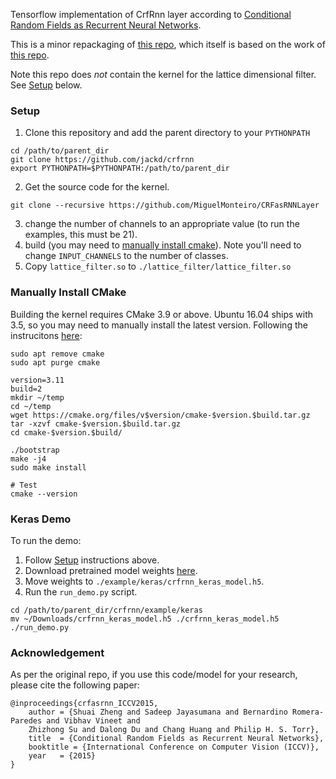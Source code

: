 Tensorflow implementation of CrfRnn layer according to [Conditional Random Fields as Recurrent Neural Networks](http://www.robots.ox.ac.uk/~szheng/papers/CRFasRNN.pdf).

This is a minor repackaging of [this repo](https://github.com/MiguelMonteiro/CRFasRNNLayer), which itself is based on the work of [this repo](https://github.com/sadeepj/crfasrnn_keras).

Note this repo does *not* contain the kernel for the lattice dimensional filter. See [Setup](#setup) below.

### Setup
1. Clone this repository and add the parent directory to your `PYTHONPATH`
```
cd /path/to/parent_dir
git clone https://github.com/jackd/crfrnn
export PYTHONPATH=$PYTHONPATH:/path/to/parent_dir
```
2. Get the source code for the kernel.
```
git clone --recursive https://github.com/MiguelMonteiro/CRFasRNNLayer
```
3. change the number of channels to an appropriate value (to run the examples, this must be 21).
4. build (you may need to [manually install cmake](#manually-install-cmake)). Note you'll need to change `INPUT_CHANNELS` to the number of classes.
5. Copy `lattice_filter.so` to `./lattice_filter/lattice_filter.so`

### Manually Install CMake
Building the kernel requires CMake 3.9 or above. Ubuntu 16.04 ships with 3.5, so you may need to manually install the latest version. Following the instrucitons [here](https://askubuntu.com/questions/355565/how-do-i-install-the-latest-version-of-cmake-from-the-command-line):
```
sudo apt remove cmake
sudo apt purge cmake

version=3.11
build=2
mkdir ~/temp
cd ~/temp
wget https://cmake.org/files/v$version/cmake-$version.$build.tar.gz
tar -xzvf cmake-$version.$build.tar.gz
cd cmake-$version.$build/

./bootstrap
make -j4
sudo make install

# Test
cmake --version
```

### Keras Demo
To run the demo:
1. Follow [Setup](#setup) instructions above.
2. Download pretrained model weights [here](https://goo.gl/ciEYZi).
3. Move weights to `./example/keras/crfrnn_keras_model.h5`.
4. Run the `run_demo.py` script.
```
cd /path/to/parent_dir/crfrnn/example/keras
mv ~/Downloads/crfrnn_keras_model.h5 ./crfrnn_keras_model.h5
./run_demo.py
```

### Acknowledgement
As per the original repo, if you use this code/model for your research, please cite the following paper:
```
@inproceedings{crfasrnn_ICCV2015,
    author = {Shuai Zheng and Sadeep Jayasumana and Bernardino Romera-Paredes and Vibhav Vineet and
    Zhizhong Su and Dalong Du and Chang Huang and Philip H. S. Torr},
    title  = {Conditional Random Fields as Recurrent Neural Networks},
    booktitle = {International Conference on Computer Vision (ICCV)},
    year   = {2015}
}
```
